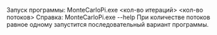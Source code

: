 Запуск программы: MonteCarloPi.exe <кол-во итераций> <кол-во потоков>
Справка: MonteCarloPi.exe --help
При количестве потоков равное одному запустится последовательный вариант программы.